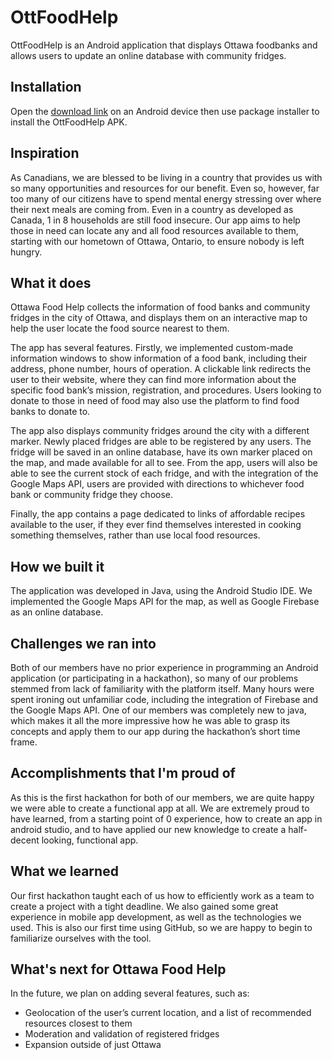 # OttFoodHelp

OttFoodHelp is an Android application that displays Ottawa foodbanks and allows users to update an online database with community fridges.

## Installation

Open the [download link](https://drive.google.com/file/d/1IYxx7hWY_PJsPai1Pv_5iGapmekocDws/view?usp=sharing) on an Android device then use package installer to install the OttFoodHelp APK.

## Inspiration

As Canadians, we are blessed to be living in a country that provides us with so many opportunities and resources for our benefit. Even so, however, far too many of our citizens have to spend mental energy stressing over where their next meals are coming from. Even in a country as developed as Canada, 1 in 8 households are still food insecure. Our app aims to help those in need can locate any and all food resources available to them, starting with our hometown of  Ottawa, Ontario, to ensure nobody is left hungry.

## What it does

Ottawa Food Help collects the information of food banks and community fridges in the city of Ottawa, and displays them on an interactive map to help the user locate the food source nearest to them. 

The app has several features. Firstly, we implemented custom-made information windows to show information of a food bank, including their address, phone number, hours of operation. A clickable link redirects the user to their website, where they can find more information about the specific food bank’s mission, registration, and procedures. Users looking to donate to those in need of food may also use the platform to find food banks to donate to.

The app also displays community fridges around the city with a different marker. Newly placed fridges are able to be registered by any users. The fridge will be saved in an online database, have its own marker placed on the map, and made available for all to see. From the app, users will also be able to see the current stock of each fridge, and with the integration of the Google Maps API, users are provided with directions to whichever food bank or community fridge they choose.

Finally, the app contains a page dedicated to links of affordable recipes available to the user, if they ever find themselves interested in cooking something themselves, rather than use local food resources. 

## How we built it

The application was developed in Java, using the Android Studio IDE. We implemented the Google Maps API for the map, as well as Google Firebase as an online database.

## Challenges we ran into

Both of our members have no prior experience in programming an Android application (or participating in a hackathon), so many of our problems stemmed from lack of familiarity with the platform itself. Many hours were spent ironing out unfamiliar code, including the integration of Firebase and the Google Maps API. One of our members was completely new to java, which makes it all the more impressive how he was able to grasp its concepts and apply them to our app during the hackathon’s short time frame.

## Accomplishments that I'm proud of

As this is the first hackathon for both of our members, we are quite happy we were able to create a functional app at all. We are extremely proud to have learned, from a starting point of 0 experience, how to create an app in android studio, and to have applied our new knowledge to create a half-decent looking, functional app.

## What we learned

Our first hackathon taught each of us how to efficiently work as a team to create a project with a tight deadline. We also gained some great experience in mobile app development, as well as the technologies we used. This is also our first time using GitHub, so we are happy to begin to familiarize ourselves with the tool.

## What's next for Ottawa Food Help

In the future, we plan on adding several features, such as:

* Geolocation of the user’s current location, and a list of recommended resources closest to them
* Moderation and validation of registered fridges
* Expansion outside of just Ottawa
